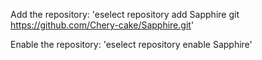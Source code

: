 Add the repository:
'eselect repository add Sapphire git https://github.com/Chery-cake/Sapphire.git'

Enable the repository:
'eselect repository enable Sapphire'
